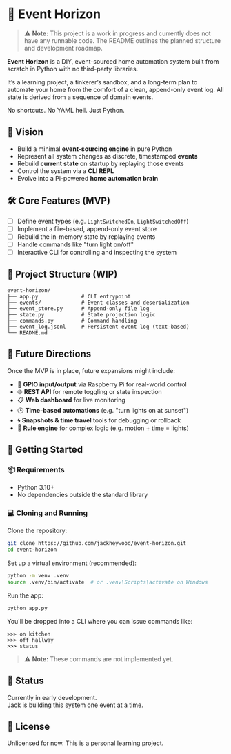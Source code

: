 # 🌌 Event Horizon

> ⚠️ **Note:** This project is a work in progress and currently does not have
> any runnable code. The README outlines the planned structure and development
> roadmap.

**Event Horizon** is a DIY, event-sourced home automation system built from
scratch in Python with no third-party libraries.

It’s a learning project, a tinkerer’s sandbox, and a long-term plan to
automate your home from the comfort of a clean, append-only event log.
All state is derived from a sequence of domain events.

No shortcuts. No YAML hell. Just Python.

## 🚀 Vision

- Build a minimal **event-sourcing engine** in pure Python
- Represent all system changes as discrete, timestamped **events**
- Rebuild **current state** on startup by replaying those events
- Control the system via a **CLI REPL**
- Evolve into a Pi-powered **home automation brain**

## 🛠️ Core Features (MVP)

- [ ] Define event types (e.g. `LightSwitchedOn`, `LightSwitchedOff`)
- [ ] Implement a file-based, append-only event store
- [ ] Rebuild the in-memory state by replaying events
- [ ] Handle commands like "turn light on/off"
- [ ] Interactive CLI for controlling and inspecting the system

## 📁 Project Structure (WIP)

```text
event-horizon/
├── app.py              # CLI entrypoint
├── events/             # Event classes and deserialization
├── event_store.py      # Append-only file log
├── state.py            # State projection logic
├── commands.py         # Command handling
├── event_log.jsonl     # Persistent event log (text-based)
└── README.md
```

## 🧠 Future Directions

Once the MVP is in place, future expansions might include:

- 🧲 **GPIO input/output** via Raspberry Pi for real-world control
- 🌐 **REST API** for remote toggling or state inspection
- 📋 **Web dashboard** for live monitoring
- 🕒 **Time-based automations** (e.g. "turn lights on at sunset")
- 🌀 **Snapshots & time travel** tools for debugging or rollback
- 🤖 **Rule engine** for complex logic (e.g. motion + time = lights)

## 🧰 Getting Started

### 📦 Requirements

- Python 3.10+
- No dependencies outside the standard library

### 💻 Cloning and Running

Clone the repository:

```bash
git clone https://github.com/jackheywood/event-horizon.git
cd event-horizon
```

Set up a virtual environment (recommended):

```bash
python -m venv .venv
source .venv/bin/activate  # or .venv\Scripts\activate on Windows
```

Run the app:

```bash
python app.py
```

You'll be dropped into a CLI where you can issue commands like:

```text
>>> on kitchen
>>> off hallway
>>> status
```

> ⚠️ **Note:** These commands are not implemented yet.

## 🧪 Status

Currently in early development.  
Jack is building this system one event at a time.

## 📜 License

Unlicensed for now. This is a personal learning project.
